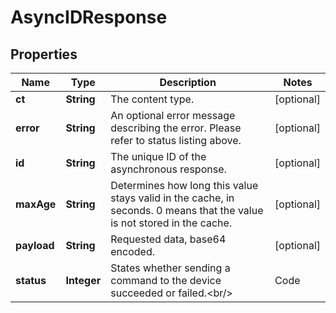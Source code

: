 
# AsyncIDResponse

## Properties
Name | Type | Description | Notes
------------ | ------------- | ------------- | -------------
**ct** | **String** | The content type. |  [optional]
**error** | **String** | An optional error message describing the error. Please refer to status listing above.  |  [optional]
**id** | **String** | The unique ID of the asynchronous response. |  [optional]
**maxAge** | **String** | Determines how long this value stays valid in the cache, in seconds. 0 means that the value is not stored in the cache. |  [optional]
**payload** | **String** | Requested data, base64 encoded. |  [optional]
**status** | **Integer** |  States whether sending a command to the device succeeded or failed.&lt;br/&gt; |Code|Description| |-|-| |**200**| Operation succeeded. The playload contains result of the operation from the device. | |**404**| Endpoint does not have requested resource. | |**412**| Precondition failed and operation was not executed. Device responded with 4.12 CoAP response code.| |**413**| Request entity is too large and could not be delivered to the device. | |**415**| Endpoint does not support media type. | |**429**| Expired request was removed from queue (REQUEST_EXPIRED), device requested deregistration (DEVICE_REMOVED_REGISTRATION), or device was suspended (DEVICE_BLOCKED). | |**502**| Request to the device failed and retry count exceeded. Last retry failed to establish TCP or TLS connection to endpoint. | |**503**| Request to the device failed and retry count exceeded. Last retry failed because endpoint is currently unavailable (NOT_CONNECTED). | |**504**| Request to the device failed and retry count exceeded. Last retry failed, as device did not respond in the time of protocol-specific retransmission logic (TIMEOUT). | &lt;br/&gt;  |  [optional]




